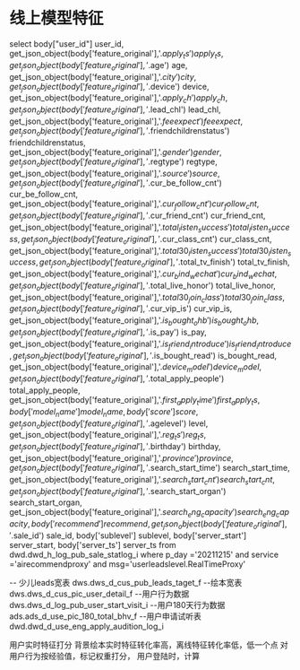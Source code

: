 

# 线上模型特征
select
    body["user_id"] user_id,
    get_json_object(body['feature_original'],'$.apply_ts') apply_ts,
    get_json_object(body['feature_original'],'$.age') age,
    get_json_object(body['feature_original'],'$.city') city,
    get_json_object(body['feature_original'],'$.device') device,
    get_json_object(body['feature_original'],'$.apply_ch') apply_ch,
    get_json_object(body['feature_original'],'$.lead_chl') lead_chl,
    get_json_object(body['feature_original'],'$.feeexpect') feeexpect,
    get_json_object(body['feature_original'],'$.friendchildrenstatus') friendchildrenstatus,
    get_json_object(body['feature_original'],'$.gender') gender,
    get_json_object(body['feature_original'],'$.regtype') regtype,
    get_json_object(body['feature_original'],'$.source') source,
    get_json_object(body['feature_original'],'$.cur_be_follow_cnt') cur_be_follow_cnt,
    get_json_object(body['feature_original'],'$.cur_follow_cnt') cur_follow_cnt,
    get_json_object(body['feature_original'],'$.cur_friend_cnt') cur_friend_cnt,
    get_json_object(body['feature_original'],'$.total_listen_success') total_listen_success,
    get_json_object(body['feature_original'],'$.cur_class_cnt') cur_class_cnt,
    get_json_object(body['feature_original'],'$.total30_listen_success') total30_listen_success,
    get_json_object(body['feature_original'],'$.total_tv_finish') total_tv_finish,
    get_json_object(body['feature_original'],'$.cur_bind_wechat') cur_bind_wechat,
    get_json_object(body['feature_original'],'$.total_live_honor') total_live_honor,
    get_json_object(body['feature_original'],'$.total30_join_class') total30_join_class,
    get_json_object(body['feature_original'],'$.cur_vip_is') cur_vip_is,
    get_json_object(body['feature_original'],'$.is_bought_ohb') is_bought_ohb,
    get_json_object(body['feature_original'],'$.is_pay') is_pay,
    get_json_object(body['feature_original'],'$.is_friend_introduce') is_friend_introduce,
    get_json_object(body['feature_original'],'$.is_bought_read') is_bought_read,
    get_json_object(body['feature_original'],'$.device_model') device_model,
    get_json_object(body['feature_original'],'$.total_apply_people') total_apply_people,
    get_json_object(body['feature_original'],'$.first_apply_time') first_apply_ts,
    body['model_name'] model_name,
    body['score'] score,
    get_json_object(body['feature_original'],'$.agelevel') level,
    get_json_object(body['feature_original'],'$.reg_ts') reg_ts,
    get_json_object(body['feature_original'],'$.birthday') birthday,
    get_json_object(body['feature_original'],'$.province') province,
    get_json_object(body['feature_original'],'$.search_start_time') search_start_time,
    get_json_object(body['feature_original'],'$.search_start_cnt') search_start_cnt,
    get_json_object(body['feature_original'],'$.search_start_organ') search_start_organ,
    get_json_object(body['feature_original'],'$.search_eng_capacity') search_eng_capacity,
    body['recommend'] recommend,
    get_json_object(body['feature_original'],'$.sale_id') sale_id,
    body['sublevel'] sublevel,
    body['server_start'] server_start,
    body['server_ts'] server_ts
    from
        dwd.dwd_h_log_pub_sale_statlog_i 
    where 
        p_day ='20211215' and service ='airecommendproxy' and msg='userleadslevel.RealTimeProxy' 





-- 少儿leads宽表 dws.dws_d_cus_pub_leads_taget_f
--绘本宽表 dws.dws_d_cus_pic_user_detail_f
--用户行为数据 dws.dws_d_log_pub_user_start_visit_i
--用户180天行为数据 ads.ads_d_use_pic_180_total_bhv_f
--用户申请试听表 dwd.dwd_d_use_eng_apply_audition_log_i


用户实时特征打分 
背景绘本实时特征转化率高，离线特征转化率低，低一个点
对用户行为按经验值，标记权重打分，
用户登陆时，计算

